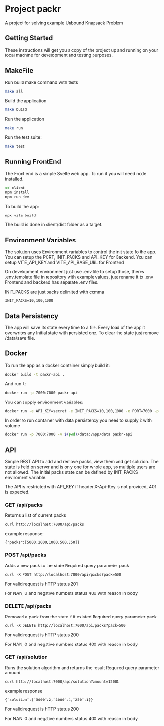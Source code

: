 # Project packr

A project for solving example Unbound Knapsack Problem

## Getting Started

These instructions will get you a copy of the project up and running on your local machine for development and testing purposes.

## MakeFile

Run build make command with tests
```bash
make all
```

Build the application
```bash
make build
```

Run the application
```bash
make run
```

Run the test suite:
```bash
make test
```

## Running FrontEnd

The Front end is a simple Svelte web app.
To run it you will need node installed.

```bash
cd client
npm install
npm run dev
```

To build the app:
```bash
npx vite build
```
The build is done in client/dist folder as a target.

## Environment Variables

The solution uses Environment variables to control the init state fo the app.
You can setup the PORT, INIT_PACKS and API_KEY for Backend.
You can setup VITE_API_KEY and VITE_API_BASE_URL for Frontend

On development environment just use .env file to setup those, theres .env.template file in repository with example values, just rename it to .env
Frontend and backend has separate .env files.


INIT_PACKS are just packs delimited with comma

```
INIT_PACKS=10,100,1000
```

## Data Persistency

The app will save its state every time to a file. Every load of the app it overwrites any Initial state with persisted one.
To clear the state just remove /data/save file.

## Docker

To run the app as a docker container simply build it:
```bash
docker build -t packr-api .
```

And run it:
```bash
docker run -p 7000:7000 packr-api
```

You can supply environment variables:
```bash
docker run -e API_KEY=secret -e INIT_PACKS=10,100,1000 -e PORT=7000 -p 7000:7000 packr-api
```

In order to run container with data persistency you need to supply it with volume
```bash
docker run -p 7000:7000 -v $(pwd)/data:/app/data packr-api
```

## API

Simple REST API to add and remove packs, view them and get solution.
The state is held on server and is only one for whole app, so multiple users are not allowed.
The initial packs state can be defined by INIT_PACKS enviroment variable.

The API is restricted with API_KEY if header X-Api-Key is not provided, 401 is expected.

### GET /api/packs

Returns a list of current packs

```
curl http://localhost:7000/api/packs
```

example response:
```
{"packs":[5000,2000,1000,500,250]}
```

### POST /api/packs

Adds a new pack to the state
Required query parameter pack

```
curl -X POST http://localhost:7000/api/packs?pack=500
```

For valid request is HTTP status 201

For NAN, 0 and negative numbers status 400 with reason in body

### DELETE /api/packs

Removed a pack from the state if it existed
Required query parameter pack

```
curl -X DELETE http://localhost:7000/api/packs?pack=500
```

For valid request is HTTP status 200

For NAN, 0 and negative numbers status 400 with reason in body

### GET /api/solution

Runs the solution algorithm and returns the result
Required query parameter amount

```
curl http://localhost:7000/api/solution?amount=12001
```

example response
```
{"solution":{"5000":2,"2000":1,"250":1}}
```

For valid request is HTTP status 200

For NAN, 0 and negative numbers status 400 with reason in body